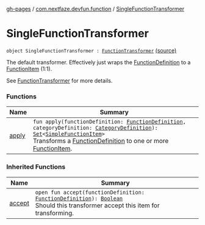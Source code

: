[gh-pages](../../index.md) / [com.nextfaze.devfun.function](../index.md) / [SingleFunctionTransformer](./index.md)

# SingleFunctionTransformer

`object SingleFunctionTransformer : `[`FunctionTransformer`](../-function-transformer/index.md) [(source)](https://github.com/NextFaze/dev-fun/tree/master/devfun-annotations/src/main/java/com/nextfaze/devfun/function/FunctionTransformer.kt#L78)

The default transformer. Effectively just wraps the [FunctionDefinition](../-function-definition/index.md) to a [FunctionItem](../-function-item/index.md) (1:1).

See [FunctionTransformer](../-function-transformer/index.md) for more details.

### Functions

| Name | Summary |
|---|---|
| [apply](apply.md) | `fun apply(functionDefinition: `[`FunctionDefinition`](../-function-definition/index.md)`, categoryDefinition: `[`CategoryDefinition`](../../com.nextfaze.devfun.category/-category-definition/index.md)`): `[`Set`](https://kotlinlang.org/api/latest/jvm/stdlib/kotlin.collections/-set/index.html)`<`[`SimpleFunctionItem`](../-simple-function-item/index.md)`>`<br>Transforms a [FunctionDefinition](../-function-definition/index.md) to one or more [FunctionItem](../-function-item/index.md). |

### Inherited Functions

| Name | Summary |
|---|---|
| [accept](../-function-transformer/accept.md) | `open fun accept(functionDefinition: `[`FunctionDefinition`](../-function-definition/index.md)`): `[`Boolean`](https://kotlinlang.org/api/latest/jvm/stdlib/kotlin/-boolean/index.html)<br>Should this transformer accept this item for transforming. |
